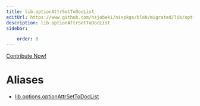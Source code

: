 ```yaml
---
title: lib.optionAttrSetToDocList
editUrl: https://www.github.com/hsjobeki/nixpkgs/blob/migrated/lib/options.nix#L308C32
description: lib.optionAttrSetToDocList
sidebar:

    order: 8
---
```


<a href="https://www.github.com/hsjobeki/nixpkgs/blob/migrated/lib/options.nix#L308C32">Contribute Now!</a>


# Aliases

- [lib.options.optionAttrSetToDocList](/nix-doc-comments/reference/lib/options/lib-options-optionattrsettodoclist)


